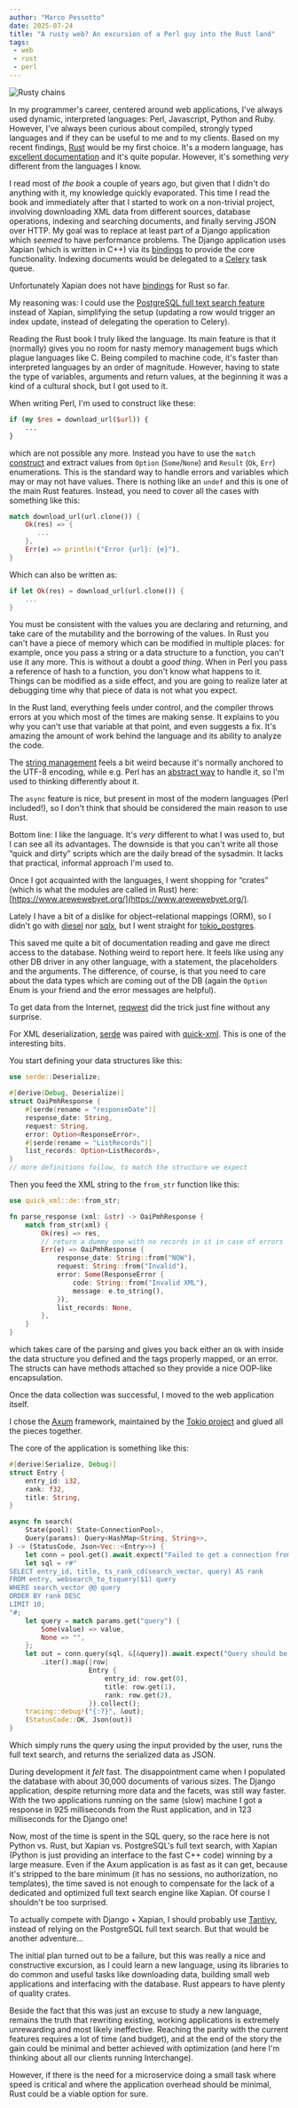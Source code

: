 ```yaml
---
author: "Marco Pessotto"
date: 2025-07-24
title: "A rusty web? An excursion of a Perl guy into the Rust land"
tags:
 - web
 - rust
 - perl
---
```


![Rusty chains](/blog/2025/08/a-rusty-web/wood-chain-ship-rust-iceland-reptile-1359649-pxhere.com.webp)
<!-- Photo https://pxhere.com/en/photo/1359649 CC0 Public Domain -->

In my programmer's career, centered around web applications, I've
always used dynamic, interpreted languages: Perl, Javascript, Python
and Ruby. However, I've always been curious about compiled, strongly
typed languages and if they can be useful to me and to my clients.
Based on my recent findings, [Rust](https://www.rust-lang.org/) would
be my first choice. It's a modern language, has [excellent
documentation](https://doc.rust-lang.org/stable/book/) and it's quite
popular. However, it's something *very* different from the languages I
know.

I read most of *the book* a couple of years ago, but given that I
didn't do anything with it, my knowledge quickly evaporated. This time
I read the book and immediately after that I started to work on a
non-trivial project, involving downloading XML data from different
sources, database operations, indexing and searching documents, and
finally serving JSON over HTTP. My goal was to replace at least part
of a Django application which *seemed* to have performance problems.
The Django application uses Xapian (which is written in C++) via its
[bindings](https://xapian.org/docs/bindings/python3/) to provide the
core functionality. Indexing documents would be delegated to a
[Celery](https://docs.celeryq.dev/en/stable/index.html) task queue.

Unfortunately Xapian does not have
[bindings](https://xapian.org/docs/bindings/) for Rust so far.

My reasoning was: I could use the [PostgreSQL full text search
feature](https://www.postgresql.org/docs/current/textsearch.html)
instead of Xapian, simplifying the setup (updating a row would trigger
an index update, instead of delegating the operation to Celery).

Reading the Rust book I truly liked the language. Its main feature is
that it (normally) gives you no room for nasty memory management bugs
which plague languages like C. Being compiled to machine code, it's
faster than interpreted languages by an order of magnitude. However,
having to state the type of variables, arguments and return values, at
the beginning it was a kind of a cultural shock, but I got used to it.

When writing Perl, I'm used to construct like these:

```perl
if (my $res = download_url($url)) {
    ...
}
```

which are not possible any more. Instead you have to use the `match`
[construct](https://doc.rust-lang.org/stable/book/ch06-02-match.html)
and extract values from `Option` (`Some`/`None`) and `Result` (`Ok`,
`Err`) enumerations. This is the standard way to handle errors and
variables which may or may not have values. There is nothing like an
`undef` and this is one of the main Rust features. Instead, you need
to cover all the cases with something like this:

```rust
match download_url(url.clone()) {
    Ok(res) => {
       ...
    },
    Err(e) => println!("Error {url}: {e}"),
}
```

Which can also be written as:

```rust
if let Ok(res) = download_url(url.clone()) {
    ...
}
```

You must be consistent with the values you are declaring and
returning, and take care of the mutability and the borrowing of the
values. In Rust you can't have a piece of memory which can be modified
in multiple places: for example, once you pass a string or a data
structure to a function, you can't use it any more. This is without a
doubt a *good thing*. When in Perl you pass a reference of hash to a
function, you don't know what happens to it. Things can be modified as
a side effect, and you are going to realize later at debugging time
why that piece of data is not what you expect.

In the Rust land, everything feels under control, and the compiler
throws errors at you which most of the times are making sense. It
explains to you why you can't use that variable at that point, and
even suggests a fix. It's amazing the amount of work behind the
language and its ability to analyze the code.

The [string
management](https://doc.rust-lang.org/stable/book/ch08-02-strings.html)
feels a bit weird because it's normally anchored to the UTF-8
encoding, while e.g. Perl has an [abstract
way](https://www.endpointdev.com/blog/2025/04/encoding-in-perl/) to
handle it, so I'm used to thinking differently about it.

The `async` feature is nice, but present in most of the modern
languages (Perl included!), so I don't think that should be considered
the main reason to use Rust.

Bottom line: I like the language. It's *very* different to what I was
used to, but I can see all its advantages. The downside is that you
can't write all those “quick and dirty” scripts which are the daily
bread of the sysadmin. It lacks that practical, informal approach I'm
used to.

Once I got acquainted with the languages, I went shopping for “crates”
(which is what the modules are called in Rust) here:
[https://www.arewewebyet.org/](https://www.arewewebyet.org/).

Lately I have a bit of a dislike for object–relational mappings (ORM),
so I didn't go with [diesel](https://diesel.rs/) nor
[sqlx](https://docs.rs/sqlx/latest/sqlx/), but I went straight for
[tokio_postgres](https://docs.rs/tokio-postgres/latest/tokio_postgres/).

This saved me quite a bit of documentation reading and gave me direct
access to the database. Nothing weird to report here. It feels like
using any other DB driver in any other language, with a statement, the
placeholders and the arguments. The difference, of course, is that you
need to care about the data types which are coming out of the DB
(again the `Option` Enum is your friend and the error messages are
helpful).

To get data from the Internet,
[reqwest](https://crates.io/crates/reqwest) did the trick just fine
without any surprise.

For XML deserialization, [serde](https://serde.rs/) was paired with
[quick-xml](https://docs.rs/quick-xml/latest/quick_xml/de/). This is
one of the interesting bits.

You start defining your data structures like this:

```rust
use serde::Deserialize;

#[derive(Debug, Deserialize)]
struct OaiPmhResponse {
    #[serde(rename = "responseDate")]
    response_date: String,
    request: String,
    error: Option<ResponseError>,
    #[serde(rename = "ListRecords")]
    list_records: Option<ListRecords>,
}
// more definitions follow, to match the structure we expect
```

Then you feed the XML string to the `from_str` function like this:

```rust
use quick_xml::de::from_str;

fn parse_response (xml: &str) -> OaiPmhResponse {
    match from_str(xml) {
        Ok(res) => res,
        // return a dummy one with no records in it in case of errors
        Err(e) => OaiPmhResponse {
            response_date: String::from("NOW"),
            request: String::from("Invalid"),
            error: Some(ResponseError {
                code: String::from("Invalid XML"),
                message: e.to_string(),
            }),
            list_records: None,
        },
    }
}
```

which takes care of the parsing and gives you back either an `Ok` with
inside the data structure you defined and the tags properly mapped, or
an error. The structs can have methods attached so they provide a nice
OOP-like encapsulation.

Once the data collection was successful, I moved to the web
application itself.

I chose the [Axum](https://github.com/tokio-rs/axum) framework,
maintained by the [Tokio project](https://tokio.rs/) and glued all the
pieces together.

The core of the application is something like this:

```rust
#[derive(Serialize, Debug)]
struct Entry {
    entry_id: i32,
    rank: f32,
    title: String,
}

async fn search(
    State(pool): State<ConnectionPool>,
    Query(params): Query<HashMap<String, String>>,
) -> (StatusCode, Json<Vec::<Entry>>) {
    let conn = pool.get().await.expect("Failed to get a connection from the pool");
    let sql = r#"
SELECT entry_id, title, ts_rank_cd(search_vector, query) AS rank
FROM entry, websearch_to_tsquery($1) query
WHERE search_vector @@ query
ORDER BY rank DESC
LIMIT 10;
"#;
    let query = match params.get("query") {
        Some(value) => value,
        None => "",
    };
    let out = conn.query(sql, &[&query]).await.expect("Query should be valid")
        .iter().map(|row|
                    Entry {
                        entry_id: row.get(0),
                        title: row.get(1),
                        rank: row.get(2),
                    }).collect();
    tracing::debug!("{:?}", &out);
    (StatusCode::OK, Json(out))
}
```

Which simply runs the query using the input provided by the user, runs
the full text search, and returns the serialized data as JSON.

During development it *felt* fast. The disappointment came when I
populated the database with about 30,000 documents of various sizes.
The Django application, despite returning more data and the facets,
was still way faster. With the two applications running on the same
(slow) machine I got a response in 925 milliseconds from the Rust
application, and in 123 milliseconds for the Django one!

Now, most of the time is spent in the SQL query, so the race here is
not Python vs. Rust, but Xapian vs. PostgreSQL's full text search,
with Xapian (Python is just providing an interface to the fast C++
code) winning by a large measure. Even if the Axum application is as
fast as it can get, because it's stripped to the bare minimum (it has
no sessions, no authorization, no templates), the time saved is not
enough to compensate for the lack of a dedicated and optimized full
text search engine like Xapian. Of course I shouldn't be too
surprised.

To actually compete with Django + Xapian, I should probably use
[Tantivy](https://github.com/quickwit-oss/tantivy), instead of relying
on the PostgreSQL full text search. But that would be another
adventure...

The initial plan turned out to be a failure, but this was really a
nice and constructive excursion, as I could learn a new language,
using its libraries to do common and useful tasks like downloading
data, building small web applications and interfacing with the
database. Rust appears to have plenty of quality crates.

Beside the fact that this was just an excuse to study a new language,
remains the truth that rewriting existing, working applications is
extremely unrewarding and most likely ineffective. Reaching the parity
with the current features requires a lot of time (and budget), and at
the end of the story the gain could be minimal and better achieved
with optimization (and here I'm thinking about all our clients running
Interchange).

However, if there is the need for a microservice doing a small task
where speed is critical and where the application overhead should be
minimal, Rust could be a viable option for sure.
